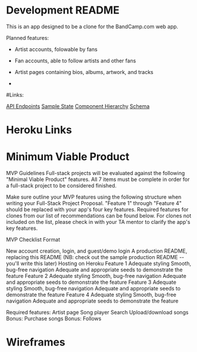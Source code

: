 # Development README

This is an app designed to be a clone for the BandCamp.com web app.

Planned features:

* Artist accounts, folowable by fans

* Fan accounts, able to follow artists and other fans

* Artist pages containing bios, albums, artwork, and tracks

*

#Links:

[API Endpoints](api-endpoints.md)
[Sample State](sample-state.md)
[Component Hierarchy](component-hierarchy.md)
[Schema](schema.md)


# Heroku Links

# Minimum Viable Product

MVP Guidelines
Full-stack projects will be evaluated against the following "Minimal Viable Product" features. All 7 items must be complete in order for a full-stack project to be considered finished.

Make sure outline your MVP features using the following structure when writing your Full-Stack Project Proposal. "Feature 1" through "Feature 4" should be replaced with your app's four key features. Required features for clones from our list of recommendations can be found below. For clones not included on the list, please check in with your TA mentor to clarify the app's key features.

MVP Checklist Format

New account creation, login, and guest/demo login
A production README, replacing this README (NB: check out the sample production README -- you'll write this later)
Hosting on Heroku
Feature 1
Adequate styling
Smooth, bug-free navigation
Adequate and appropriate seeds to demonstrate the feature
Feature 2
Adequate styling
Smooth, bug-free navigation
Adequate and appropriate seeds to demonstrate the feature
Feature 3
Adequate styling
Smooth, bug-free navigation
Adequate and appropriate seeds to demonstrate the feature
Feature 4
Adequate styling
Smooth, bug-free navigation
Adequate and appropriate seeds to demonstrate the feature

Required features:
Artist page
Song player
Search
Upload/download songs
Bonus: Purchase songs
Bonus: Follows

# Wireframes
